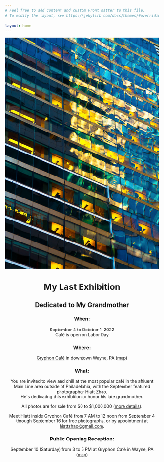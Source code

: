 ```yaml
---
# Feel free to add content and custom Front Matter to this file.
# To modify the layout, see https://jekyllrb.com/docs/themes/#overriding-theme-defaults

layout: home
---
```

<style>
h3 {
  font-weight: bold;
}
</style>

<div>
  <img src="/assets/photos/architecture-reflections/ar03.jpg" id="special" alt="the waged slaves photo">
  <div style="text-align: center">
    <h1>My Last Exhibition</h1>
    <h2>Dedicated to My Grandmother</h2>
    <h3>When:</h3>
      <p>September 4 to October 1, 2022<br />Café is open on Labor Day</p>
    <h3>Where:</h3>
      <p><a href="https://gryphoncoffee.com" target="_blank">Gryphon Café</a> in downtown Wayne, PA (<a href="https://goo.gl/maps/yK7xo1CoQ8ECbcim6" target="_blank">map</a>)</p>
    <h3>What:</h3>
      <p>You are invited to view and chill at the most popular café in the affluent Main Line area outside of Philadelphia, with the September featured photographer Hiatt Zhao.<br />He's dedicating this exhibition to honor his late grandmother.</p>
      <p>All photos are for sale from $0 to $1,000,000 (<a href="special.html" target="_blank">more details</a>).</p>
      <p>Meet Hiatt inside Gryphon Café from 7 AM to 12 noon from September 4 through September 16 for free photographs, or by appointment at <a href="mailto:hiattzhao@gmail.com">hiattzhao@gmail.com</a>.</p>
    <h3>Public Opening Reception:</h3>
      <p>September 10 (Saturday) from 3 to 5 PM at Gryphon Café in Wayne, PA (<a href="https://goo.gl/maps/yK7xo1CoQ8ECbcim6" target="_blank">map</a>)</p>
  </div>
</div>

<div style="height: 25vh; display: flex; align-items: center; justify-content: center;">
  <div style="margin: 0;">
    <div class="social_icons">
      <a href="https://www.facebook.com/hiattzhao" target="_blank"><i class="fab fa-facebook"></i></a>
      <a href="https://twitter.com/hiattzhao" target="_blank"><i class="fab fa-twitter"></i></a>
      <a href="https://www.instagram.com/hiattzhao/" target="_blank"><i class="fab fa-instagram"></i></a>
      <a href="https://www.linkedin.com/in/hiattzhao" target="_blank"><i class="fab fa-linkedin-in"></i></a>
      <a href="https://github.com/hiattzhao" target="_blank"><i class="fab fa-github"></i></a>
      <a href="https://vimeo.com/hiattzhao/" target="_blank"><i class="fab fa-vimeo-v"></i></a>
    </div>
  </div>
</div>
